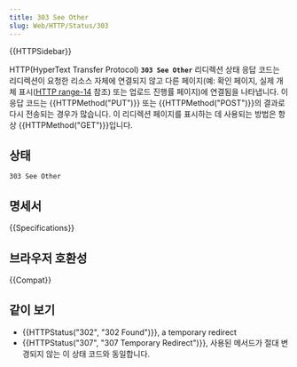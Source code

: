 ```yaml
---
title: 303 See Other
slug: Web/HTTP/Status/303
---
```


{{HTTPSidebar}}

HTTP(HyperText Transfer Protocol) **`303 See Other`** 리디렉션 상태 응답 코드는 리디렉션이 요청한
리소스 자체에 연결되지 않고 다른 페이지(예: 확인 페이지, 실제 개체 표시([HTTP range-14](https://en.wikipedia.org/wiki/HTTPRange-14) 참조) 또는 업로드 진행률 페이지)에 연결됨을 나타냅니다.
이 응답 코드는 {{HTTPMethod("PUT")}} 또는 {{HTTPMethod("POST")}}의 결과로 다시 전송되는 경우가 많습니다.
이 리디렉션 페이지를 표시하는 데 사용되는 방법은 항상 {{HTTPMethod("GET")}}입니다.

## 상태

```http
303 See Other
```

## 명세서

{{Specifications}}

## 브라우저 호환성

{{Compat}}

## 같이 보기

- {{HTTPStatus("302", "302 Found")}}, a temporary redirect
- {{HTTPStatus("307", "307 Temporary Redirect")}}, 사용된 메서드가 절대 변경되지 않는 이
상태 코드와 동일합니다.
